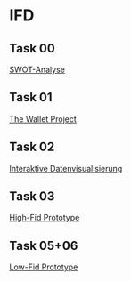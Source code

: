 # IFD

<h2 id="task-00">Task 00</h2>

<p><a href="https://github.com/caglarze/IFD/blob/main/Swot_Anaylse.mov" target="_blank">SWOT-Analyse</a></p>

<h2 id="task-001">Task 01</h2>

<p><a href="https://github.com/caglarze/IFD/blob/main/Wallet-Project.pdf" target="_blank">The Wallet Project</a></p>

<h2 id="task-001">Task 02</h2>

<p><a href="https://github.com/caglarze/IFD/blob/main/Interaktive-Datenvisualisierung.pdf" target="_blank">Interaktive Datenvisualisierung</a></p>

<h2 id="task-001">Task 03</h2>

<p><a href="https://3bm66o.axshare.com" target="_blank">High-Fid Prototype</a></p>

<h2 id="task-001">Task 05+06</h2>



<p><a href="https://github.com/caglarze/IFD/blob/main/Dashboard.pdf" 
target="_blank">Low-Fid Prototype</a></p>
